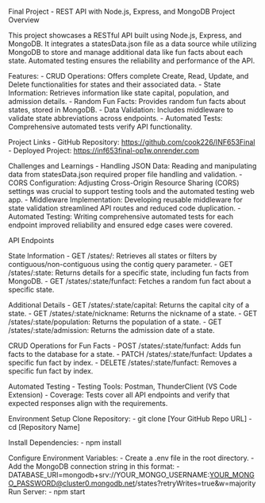 Final Project - REST API with Node.js, Express, and MongoDB
Project Overview

This project showcases a RESTful API built using Node.js, Express, and MongoDB. It integrates a statesData.json file as a data source while utilizing MongoDB to store and manage additional data like fun facts about each state. Automated testing ensures the reliability and performance of the API.

Features:
    - CRUD Operations: Offers complete Create, Read, Update, and Delete functionalities for states and their associated data.
    - State Information: Retrieves information like state capital, population, and admission details.
    - Random Fun Facts: Provides random fun facts about states, stored in MongoDB.
    - Data Validation: Includes middleware to validate state abbreviations across endpoints.
    - Automated Tests: Comprehensive automated tests verify API functionality.

Project Links
    - GitHub Repository: https://github.com/cook226/INF653Final
    - Deployed Project: https://inf653final-op1w.onrender.com

Challenges and Learnings
    - Handling JSON Data: Reading and manipulating data from statesData.json required proper file handling and validation.
    - CORS Configuration: Adjusting Cross-Origin Resource Sharing (CORS) settings was crucial to support testing tools and the automated testing web app.
    - Middleware Implementation: Developing reusable middleware for state validation streamlined API routes and reduced code duplication.
    - Automated Testing: Writing comprehensive automated tests for each endpoint improved reliability and ensured edge cases were covered.

API Endpoints

State Information
    - GET /states/: Retrieves all states or filters by contiguous/non-contiguous using the contig query parameter.
    - GET /states/:state: Returns details for a specific state, including fun facts from MongoDB.
    - GET /states/:state/funfact: Fetches a random fun fact about a specific state.

Additional Details
    - GET /states/:state/capital: Returns the capital city of a state.
    - GET /states/:state/nickname: Returns the nickname of a state.
    - GET /states/:state/population: Returns the population of a state.
    - GET /states/:state/admission: Returns the admission date of a state.

CRUD Operations for Fun Facts
    - POST /states/:state/funfact: Adds fun facts to the database for a state.
    - PATCH /states/:state/funfact: Updates a specific fun fact by index.
    - DELETE /states/:state/funfact: Removes a specific fun fact by index.

Automated Testing
    - Testing Tools: Postman, ThunderClient (VS Code Extension)
    - Coverage: Tests cover all API endpoints and verify that expected responses align with the requirements.

Environment Setup
Clone Repository:
    - git clone [Your GitHub Repo URL]
    - cd [Repository Name]

Install Dependencies:
    - npm install

Configure Environment Variables:
    - Create a .env file in the root directory.
    - Add the MongoDB connection string in this format:
        - DATABASE_URI=mongodb+srv://YOUR_MONGO_USERNAME:YOUR_MONGO_PASSWORD@cluster0.mongodb.net/states?retryWrites=true&w=majority
Run Server:
    - npm start